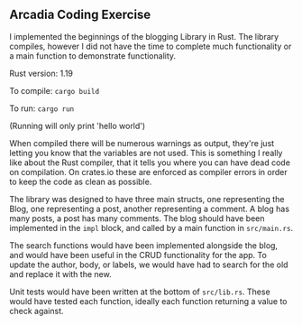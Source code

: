 ## Arcadia Coding Exercise

I implemented the beginnings of the blogging Library in Rust. The library compiles,
however I did not have the time to complete much functionality or a main function
to demonstrate functionality.

Rust version: 1.19

To compile: `cargo build`

To run: `cargo run`

(Running will only print 'hello world')

When compiled there will be numerous warnings as output, they're just letting
you know that the variables are not used. This is something I really like
about the Rust compiler, that it tells you where you can have dead code on
compilation. On crates.io these are enforced as compiler errors in order to
keep the code as clean as possible.

The library was designed to have three main structs, one representing the Blog,
one representing a post, another representing a comment. A blog has many posts,
a post has many comments. The blog should have been implemented in the `impl`
block, and called by a main function in `src/main.rs`.

The search functions would have been implemented alongside the blog, and would
have been useful in the CRUD functionality for the app. To update the author,
body, or labels, we would have had to search for the old and replace it with
the new.

Unit tests would have been written at the bottom of `src/lib.rs`. These would
have tested each function, ideally each function returning a value to check
against.
